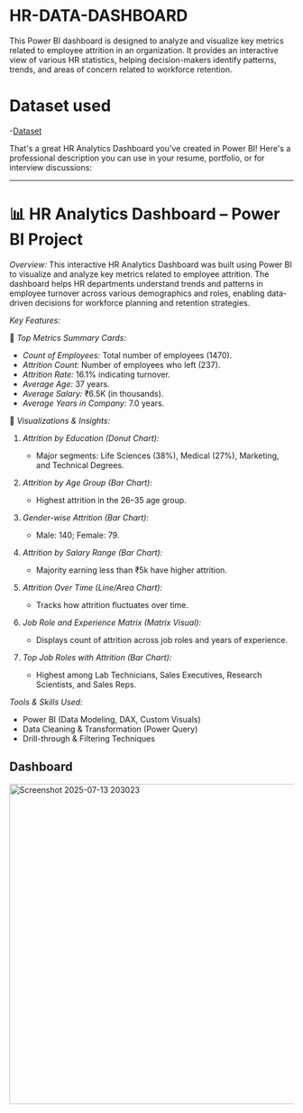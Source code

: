 # HR-DATA-DASHBOARD
This Power BI dashboard is designed to analyze and visualize key metrics related to employee attrition in an organization. It provides an interactive view of various HR statistics, helping decision-makers identify patterns, trends, and areas of concern related to workforce retention.

# Dataset used
-<a href="https://github.com/DikshaPatil1704/HR-DATA-DASHBOARD/edit/main/README.md">Dataset<a/>

That's a great HR Analytics Dashboard you've created in Power BI! Here's a professional description you can use in your resume, portfolio, or for interview discussions:

---

# 📊 HR Analytics Dashboard – Power BI Project

*Overview:*
This interactive HR Analytics Dashboard was built using Power BI to visualize and analyze key metrics related to employee attrition. The dashboard helps HR departments understand trends and patterns in employee turnover across various demographics and roles, enabling data-driven decisions for workforce planning and retention strategies.

*Key Features:*

🔹 *Top Metrics Summary Cards:*

* *Count of Employees:* Total number of employees (1470).
* *Attrition Count:* Number of employees who left (237).
* *Attrition Rate:* 16.1% indicating turnover.
* *Average Age:* 37 years.
* *Average Salary:* ₹6.5K (in thousands).
* *Average Years in Company:* 7.0 years.

🔹 *Visualizations & Insights:*

1. *Attrition by Education (Donut Chart):*

   * Major segments: Life Sciences (38%), Medical (27%), Marketing, and Technical Degrees.

2. *Attrition by Age Group (Bar Chart):*

   * Highest attrition in the 26–35 age group.

3. *Gender-wise Attrition (Bar Chart):*

   * Male: 140; Female: 79.

4. *Attrition by Salary Range (Bar Chart):*

   * Majority earning less than ₹5k have higher attrition.

5. *Attrition Over Time (Line/Area Chart):*

   * Tracks how attrition fluctuates over time.

6. *Job Role and Experience Matrix (Matrix Visual):*

   * Displays count of attrition across job roles and years of experience.

7. *Top Job Roles with Attrition (Bar Chart):*

   * Highest among Lab Technicians, Sales Executives, Research Scientists, and Sales Reps.

*Tools & Skills Used:*

* Power BI (Data Modeling, DAX, Custom Visuals)
* Data Cleaning & Transformation (Power Query)
* Drill-through & Filtering Techniques

## Dashboard
<img width="1017" height="568" alt="Screenshot 2025-07-13 203023" src="https://github.com/user-attachments/assets/080479b1-8b15-45f0-b763-a5c7873c8e0a" />

  
 
